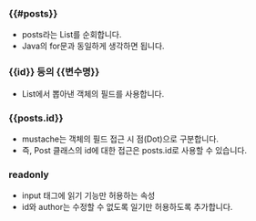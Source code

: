 ### {{#posts}}
* posts라는 List를 순회합니다.
* Java의 for문과 동일하게 생각하면 됩니다.

### {{id}} 등의 {{변수명}}
* List에서 뽑아낸 객체의 필드를 사용합니다.

### {{posts.id}}
* mustache는 객체의 필드 접근 시 점(Dot)으로 구분합니다.
* 즉, Post 클래스의 id에 대한 접근은 posts.id로 사용할 수 있습니다.

### readonly
* input 태그에 읽기 기능만 허용하는 속성
* id와 author는 수정할 수 없도록 일기만 허용하도록 추가합니다.